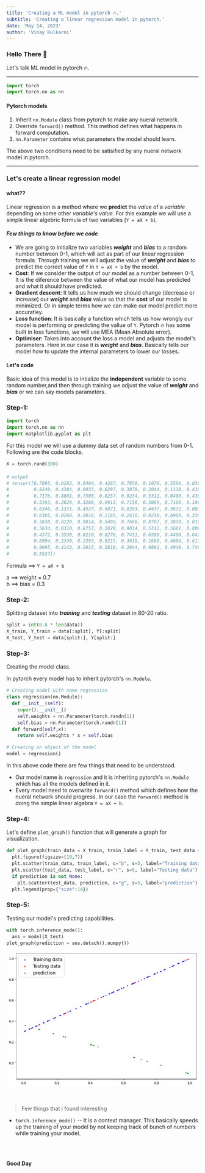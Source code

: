 ```yaml
---
title: 'Creating a ML model in pytorch 🔥.'
subtitle: 'Creating a linear regression model in pytorch.'
date: 'May 14, 2023'
author: 'Vinay Kulkarni'
---
```


### Hello There 🐼

Let's talk ML model in pytorch 🔥.

___

```python
import torch
import torch.nn as nn
```


#### Pytorch models
1. Inherit `nn.Module` class from pytorch to make any nueral network.
2. Override `forward()` method. This method defines what happens in forward computation.
3. `nn.Parameter` contains what parameters the model should learn.

The above two conditions need to be satisified by any nueral network model in pytorch.

___
### Let's create a linear regression model

#### **what??**

Linear regression is a method where we **predict** the _value_ of a _variable_ depending on some other _variable's value_. For this example we will use a simple linear algebric formula of two variables (`Y = aX + b`).

#### _**Few things to know before we code**_

* We are going to initialize two variables _**weight**_ and _**bias**_ to a random number between 0-1, which will act as part of our linear regression formula. Through training we will adjust the value of _**weight**_ and _**bias**_ to predict the correct value of `Y` in `Y = aX + b` by the model.
* **Cost**: If we consider the output of our model as a number between 0-1, It is the diference between the value of what our model has predicted and what it should have predicted.
* **Gradient descent**: It tells us how much we should change (decrease or increase) our _**weight**_ and _**bias**_ value so that the **cost** of our model is minimized. Or in simple terms how we can make our model predict more accuratley. 
* **Loss function**: It is basically a function which tells us how wrongly our model is performing or predicting the vallue of `Y`. Pytorch 🔥 has some built in loss functions, we will use MEA (Mean Absolute error).
* **Optimiser**: Takes into account the loss a model and adjusts the model's parameters. Here in our case it is _**weight**_ and _**bias**_. Basically tells our model how to update the internal parameters to lower our losses.


#### Let's code

Basic idea of this model is to intialize the **independent** variable to some random number,and then through training we adjust the value of _**weight**_ and _**bias**_ or we can say models parameters.

### **Step-1**:


```python
import torch
import torch.nn as nn
import matplotlib.pyplot as plt
```

For this model we will use a dummy data set of random numbers from 0-1. Following are the code blocks.

```python
X = torch.rand(100)

# output
# tensor([0.7095, 0.0182, 0.6494, 0.4267, 0.7859, 0.1076, 0.5566, 0.0305, 0.8399,
#         0.8249, 0.4304, 0.9033, 0.8297, 0.3878, 0.2044, 0.1138, 0.4107, 0.0159,
#         0.7176, 0.8801, 0.7305, 0.6257, 0.9234, 0.5311, 0.0490, 0.4387, 0.4446,
#         0.5193, 0.2629, 0.3288, 0.9913, 0.7156, 0.5069, 0.7160, 0.1891, 0.9123,
#         0.6346, 0.1371, 0.4527, 0.6871, 0.8393, 0.4437, 0.3672, 0.0039, 0.5439,
#         0.8305, 0.8260, 0.0018, 0.2165, 0.2610, 0.0238, 0.6909, 0.3391, 0.8363,
#         0.3838, 0.8220, 0.9814, 0.5496, 0.7668, 0.8702, 0.3839, 0.0109, 0.9520,
#         0.5634, 0.0310, 0.8753, 0.1028, 0.9014, 0.5311, 0.5681, 0.0084, 0.5314,
#         0.4372, 0.3538, 0.8210, 0.8276, 0.7411, 0.6588, 0.4490, 0.6421, 0.7768,
#         0.8994, 0.2339, 0.2393, 0.9215, 0.3618, 0.1690, 0.4684, 0.6130, 0.8558,
#         0.9995, 0.4142, 0.5015, 0.5818, 0.2044, 0.9882, 0.4949, 0.7489, 0.2483,
#         0.5537])

```

Formula ==> `Y = aX + b`

a ==> weight = 0.7 <br/>
b ==> bias = 0.3

### **Step-2**:

Splitting dataset into _**training**_ and _**testing**_ dataset in 80-20 ratio.

```python
split = int(0.8 * len(data))
X_train, Y_train = data[:split], Y[:split]
X_test, Y_test = data[split:], Y[split:]
```


### **Step-3**:

Creating the model class.

In pytorch every model has to inherit pytorch's `nn.Module`.

```python
# Creating model with name regression
class regression(nn.Module):
  def __init__(self):
    super().__init__()
    self.weights = nn.Parameter(torch.randn(1))
    self.bias = nn.Parameter(torch.randn(1))
  def forward(self,x): 
    return self.weights * x + self.bias
```

```python
# Creating an object of the model
model = regression()
```

In this above code there are few things that need to be understood.
* Our model name is `regression` and it is inheriting pytorch's `nn.Module` which has all the models defined in it. 
* Every model need to overwrite `forward()` method which defines how the nueral network should progress. In our case the `forward()` method is doing the simple linear algebra `Y = aX + b`.


### **Step-4**:

Let's define `plot_graph()` function that will generate a graph for visualization.

```python
def plot_graph(train_data = X_train, train_label = Y_train, test_data = X_test, test_label = Y_test, prediction = None):
  plt.figure(figsize=(10,7))
  plt.scatter(train_data, train_label, c="b", s=5, label="Training data")
  plt.scatter(test_data, test_label, c="r", s=5, label="Testing data")
  if prediction is not None:
    plt.scatter(test_data, prediction, c="g", s=5, label="prediction")
  plt.legend(prop={"size":14})
```


### **Step-5**:

Testing our model's predicting capabilities.

```python
with torch.inference_mode():
  ans = model(X_test)
plot_graph(prediction = ans.detach().numpy())
```

![Prediction-1](images/prediction_1.png)


<br/>

> Few things that i found interesting

* `torch.inference_mode()` -- It is a context manager. This basically speeds up the training of your model by not keeping track of bunch of numbers while training your model. 

<br/>
<br/>

**Good Day**